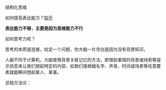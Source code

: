结构化思维  

如何提高表达能力？[知乎](https://www.zhihu.com/question/19727047)

**表达能力不够，主要是因为思维能力不行**

如何思考力呢？





思考的本质是连接，给定一个问题，你大脑一片空白是因为没有背景知识。

人脑不同于计算机，大脑使用背景关联记忆的方法，即借助事情的背景或线索等提示信息来让我们想起特定的内容，如我们值根据名字、声音、时间或场景等任意要素就能瞬间想起某人、某事。





总结方法论：

